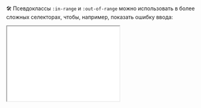 🛠 Псевдоклассы `:in-range` и `:out-of-range` можно использовать в более сложных селекторах, чтобы, например, показать ошибку ввода:

<iframe title="Ошибка при неверном вводе" src="../demos/out-of-range-error/" height="200"></iframe>
